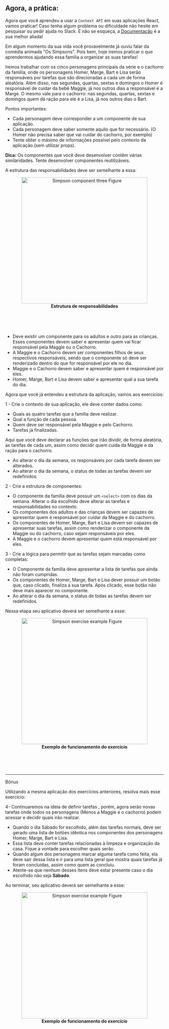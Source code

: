 ## Agora, a prática:

Agora que você aprendeu a usar a `Context API` em suas aplicações React, vamos praticar! Caso tenha algum problema ou dificuldade não hesite em pesquisar ou pedir ajuda no Slack. E não se esqueça, a <a href="https://pt-br.reactjs.org/docs/context.html" target="_blank">Documentação</a> é a sua melhor aliada!

Em algum momento da sua vida você provavelmente já ouviu falar  da comédia animada "Os Simpsons". Pois bem, hoje iremos praticar o que aprendermos ajudando essa familia a organizar as suas tarefas!

Iremos trabalhar com os cinco personagens principais da série e o cachorro da família, onde os personagens Homer, Marge, Bart e Lisa serão responsáveis por tarefas que são direcionadas a cada um de forma aleatória. Além disso, nas segundas, quartas, sextas e domingos o Homer é responsável de cuidar da bebê Maggie, já nos outros dias a responsável é a Marge. O mesmo vale para o cachorro: nas segundas, quartas, sextas e domingos quem dá ração para ele é a Lisa, já nos outros dias o Bart.


Pontos importantes:

- Cada personagem deve corresponder a um componente de sua aplicação.
- Cada personagem deve saber somente aquilo que for necessário. (O Homer não precisa saber que vai cuidar do cachorro, por exemplo)
- Tente obter o máximo de informações possível pelo contexto da aplicação.(sem utilizar props).

**Dica:** Os componentes que você deve desenvolver contêm várias similaridades. Tente desenvolver componentes reutilizáveis.

A estrutura das responsabilidades deve ser semelhante a essa:

<figure align="center">
    <img src="https://i.imgur.com/z0hnahS.png" alt="Simpson component three Figure" style="height:400px">
    <figcaption align = "center"><b>Estrutura de responsabilidades</b></figcaption>
</figure>
<br>
<br>
<br>

- Deve existir um componente para os adultos e outro para as crianças. Esses componentes devem saber e apresentar quem vai ficar responsável pela Maggie ou o Cachorro.
- A Maggie e o Cachorro devem ser componentes filhos de seus respectivos responsáveis, sendo que o componente só deve ser renderizado dentro do que for responsável por ele no dia.
- Maggie e o Cachorro devem saber e apresentar quem é responsável por eles.
- Homer, Marge, Bart e Lisa devem saber e apresentar qual a sua tarefa do dia.

Agora que você já entendeu a estrutura da aplicação, vamos aos exercícios:

1 - Crie o contexto de sua aplicação, ele deve conter dados como:
- Quais as quatro tarefas que a família deve realizar.
- Qual a função de cada pessoa.
- Quem deve ser responsável pela Maggie e pelo Cachorro.
- Tarefas já finalizadas.

Aqui que você deve declarar as funções que irão dividir, de forma aleatória, as tarefas de cada um, assim como decidir quem cuida da Maggie e da ração para o cachorro.

- Ao alterar o dia da semana, os responsáveis por cada tarefa devem ser alterados.
- Ao alterar o dia da semana, o status de todas as tarefas devem ser redefinidos.

2 - Crie a estrutura de componentes:
- O componente da família deve possuir um `<select>` com os dias da semana. Alterar o dia escolhido deve alterar as tarefas e responsabilidades no contexto.
- Os componentes dos adultos e das crianças devem ser capazes de apresentar quem é responsável por cuidar da Maggie e do cachorro.
- Os componentes de Homer, Marge, Bart e Lisa devem ser capazes de apresentar suas tarefas, assim como renderizar o componente da Maggie ou do cachorro, caso sejam responsáveis por eles.
- A Maggie e o cachorro devem apresentar quem está responsável por eles.

3 - Crie a lógica para permitir que as tarefas sejam marcadas como completas:
- O Componente da família deve apresentar a lista de tarefas que ainda não foram cumpridas.
- Os componentes de Homer, Marge, Bart e Lisa dever possuir um botão que, caso clicado, finaliza a sua tarefa. Após clicado, esse botão não deve mais aparecer no componente.
- Ao alterar o dia da semana, o status de todas as tarefas devem ser redefinidos.

Nessa etapa seu aplicativo deverá ser semelhante a esse:

<figure align="center">
    <img src="https://i.imgur.com/Sz1yN6A.gif" alt="Simpson exercise example Figure" style="height:400px">
    <figcaption align = "center"><b>Exemplo de funcionamento do exercício</b></figcaption>
</figure>
<br>
<br>
<br>

---

Bônus

Utilizando a mesma aplicação dos exercícios anteriores, resolva mais esse exercício:

4- Continuaremos na ideia de definir tarefas , porém, agora serão novas tarefas onde  todos os personagens (Menos a Maggie e o cachorro) podem acessar e decidir quais irão realizar.
 - Quando o dia Sábado for escolhido, além das tarefas normais, deve ser gerado uma lista de botões idêntica nos componentes  dos personagens Homer, Marge, Bart e Lisa.
 - Essa lista deve conter tarefas relacionadas à limpeza e organização da casa. Fique a vontade para escolher quais serão.
 - Quando algum dos personagens marcar alguma tarefa como feita, ela deve sair dessa lista e ir para uma lista geral que mostra quais tarefas já foram concluidas, assim como quem as concluiu.
 - Atente-se que nenhum desses ítens deve estar presente caso o dia escolhido não seja **Sábado**.

Ao terminar, seu aplicativo deverá ser semelhante a esse:

<figure align="center">
    <img src="https://i.imgur.com/SiqAmzx.gif" alt="Simpson exercise example Figure" style="height:400px">
    <figcaption align = "center"><b>Exemplo de funcionamento do exercício</b></figcaption>
</figure>